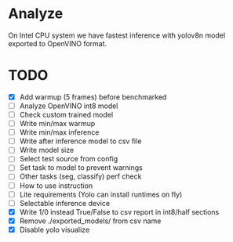 # Analyze
On Intel CPU system we have fastest inference with yolov8n model exported to OpenVINO format.

# TODO

- [x] Add warmup (5 frames) before benchmarked
- [ ] Analyze OpenVINO int8 model
- [ ] Check custom trained model
- [ ] Write min/max warmup
- [ ] Write min/max inference
- [ ] Write after inference model to csv file
- [ ] Write model size
- [ ] Select test source from config
- [ ] Set task to model to prevent warnings
- [ ] Other tasks (seg, classify) perf check
- [ ] How to use instruction
- [ ] Lite requirements (Yolo can install runtimes on fly)
- [ ] Selectable inference device
- [x] Write 1/0 instead True/False to csv report in int8/half sections
- [x] Remove ./exported_models/ from csv name
- [x] Disable yolo visualize